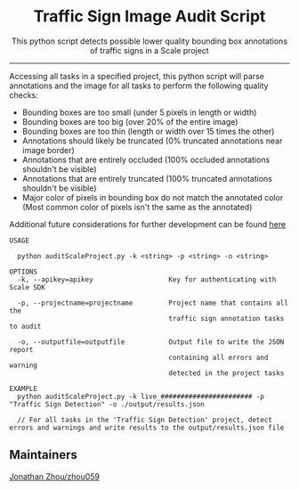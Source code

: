 <h1 align="center">Traffic Sign Image Audit Script</h1>
<p align="center">This python script detects possible lower quality bounding box annotations of traffic signs in a Scale project </p>

---

Accessing all tasks in a specified project, this python script will parse annotations and the image for all tasks to perform the following quality checks: 
* Bounding boxes are too small (under 5 pixels in length or width)
* Bounding boxes are too big (over 20% of the entire image)
* Bounding boxes are too thin (length or width over 15 times the other)
* Annotations should likely be truncated (0% truncated annotations near image border)
* Annotations that are entirely occluded (100% occluded annotations shouldn't be visible)
* Annotations that are entirely truncated (100% truncated annotations shouldn't be visible)
* Major color of pixels in bounding box do not match the annotated color (Most common color of pixels isn't the same as the annotated)

Additional future considerations for further development can be found [here](https://docs.google.com/document/d/1BKpX0U7eqsFPwtqEx7-WqSt86RT5XMuZP2wPSH7qTkA/edit?usp=sharing)

```
USAGE

  python auditScaleProject.py -k <string> -p <string> -o <string>

OPTIONS
  -k, --apikey=apikey                   Key for authenticating with Scale SDK

  -p, --projectname=projectname         Project name that contains all the
                                        traffic sign annotation tasks to audit

  -o, --outputfile=outputfile           Output file to write the JSON report
                                        containing all errors and warning
                                        detected in the project tasks

EXAMPLE
  python auditScaleProject.py -k live_####################### -p "Traffic Sign Detection" -o ./output/results.json
  
  // For all tasks in the 'Traffic Sign Detection' project, detect errors and warnings and write results to the output/results.json file
```

## Maintainers
[Jonathan Zhou/zhou059](https://github.com/zhou059)
